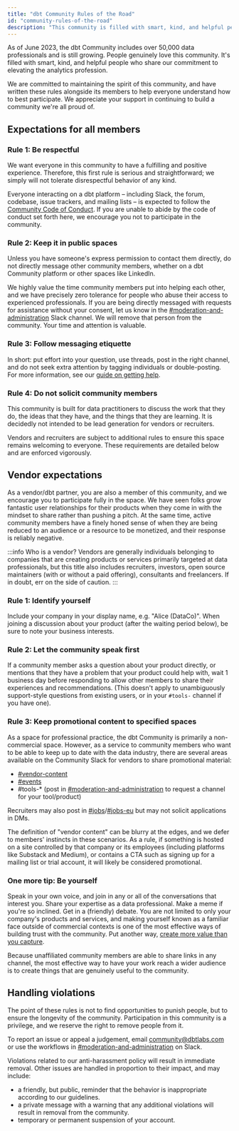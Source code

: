 ```yaml
---
title: "dbt Community Rules of the Road"
id: "community-rules-of-the-road"
description: "This community is filled with smart, kind, and helpful people who share our commitment to elevating the analytics profession. These rules help everyone understand how to best participate."
---
```


As of June 2023, the dbt Community includes over 50,000 data professionals and is still growing. People genuinely love this community. It's filled with smart, kind, and helpful people who share our commitment to elevating the analytics profession.

We are committed to maintaining the spirit of this community, and have written these rules alongside its members to help everyone understand how to best participate. We appreciate your support in continuing to build a community we're all proud of.

## Expectations for all members
### Rule 1: Be respectful
We want everyone in this community to have a fulfilling and positive experience. Therefore, this first rule is serious and straightforward; we simply will not tolerate disrespectful behavior of any kind.

Everyone interacting on a dbt platform – including Slack, the forum, codebase, issue trackers, and mailing lists – is expected to follow the [Community Code of Conduct](/community/resources/code-of-conduct). If you are unable to abide by the code of conduct set forth here, we encourage you not to participate in the community.

### Rule 2: Keep it in public spaces
Unless you have someone's express permission to contact them directly, do not directly message other community members, whether on a dbt Community platform or other spaces like LinkedIn.

We highly value the time community members put into helping each other, and we have precisely zero tolerance for people who abuse their access to experienced professionals. If you are being directly messaged with requests for assistance without your consent, let us know in the [#moderation-and-administration](https://getdbt.slack.com/archives/C02JJ8N822H) Slack channel. We will remove that person from the community. Your time and attention is valuable.

### Rule 3: Follow messaging etiquette
In short: put effort into your question, use threads, post in the right channel, and do not seek extra attention by tagging individuals or double-posting. For more information, see our [guide on getting help](/community/resources/getting-help).

### Rule 4: Do not solicit community members
This community is built for data practitioners to discuss the work that they do, the ideas that they have, and the things that they are learning. It is decidedly not intended to be lead generation for vendors or recruiters.

Vendors and recruiters are subject to additional rules to ensure this space remains welcoming to everyone. These requirements are detailed below and are enforced vigorously.

## Vendor expectations

As a vendor/dbt partner, you are also a member of this community, and we encourage you to participate fully in the space. We have seen folks grow fantastic user relationships for their products when they come in with the mindset to share rather than pushing a pitch. At the same time, active community members have a finely honed sense of when they are being reduced to an audience or a resource to be monetized, and their response is reliably negative.

:::info Who is a vendor?
Vendors are generally individuals belonging to companies that are creating products or services primarily targeted at data professionals, but this title also includes recruiters, investors, open source maintainers (with or without a paid offering), consultants and freelancers. If in doubt, err on the side of caution. 
:::

### Rule 1: Identify yourself 
Include your company in your display name, e.g. "Alice (DataCo)". When joining a discussion about your product (after the waiting period below), be sure to note your business interests. 

### Rule 2: Let the community speak first
If a community member asks a question about your product directly, or mentions that they have a problem that your product could help with, wait 1 business day before responding to allow other members to share their experiences and recommendations. (This doesn't apply to unambiguously support-style questions from existing users, or in your `#tools-` channel if you have one).

### Rule 3: Keep promotional content to specified spaces
As a space for professional practice, the dbt Community is primarily a non-commercial space. However, as a service to community members who want to be able to keep up to date with the data industry, there are several areas available on the Community Slack for vendors to share promotional material: 
- [#vendor-content](https://getdbt.slack.com/archives/C03B0Q4EBL3)
- [#events](https://getdbt.slack.com/archives/C80RCAZ5E)
- #tools-* (post in [#moderation-and-administration](https://getdbt.slack.com/archives/C02JJ8N822H) to request a channel for your tool/product)

Recruiters may also post in [#jobs](https://getdbt.slack.com/archives/C7A7BARGT)/[#jobs-eu](https://getdbt.slack.com/archives/C04JMHHK6CD) but may not solicit applications in DMs. 

The definition of "vendor content" can be blurry at the edges, and we defer to members' instincts in these scenarios. As a rule, if something is hosted on a site controlled by that company or its employees (including platforms like Substack and Medium), or contains a CTA such as signing up for a mailing list or trial account, it will likely be considered promotional. 

### One more tip: Be yourself
Speak in your own voice, and join in any or all of the conversations that interest you. Share your expertise as a data professional. Make a meme if you're so inclined. Get in a (friendly) debate. You are not limited to only your company's products and services, and making yourself known as a familiar face outside of commercial contexts is one of the most effective ways of building trust with the community. Put another way, [create more value than you capture](/community/resources/code-of-conduct#create-more-value-than-you-capture). 

Because unaffiliated community members are able to share links in any channel, the most effective way to have your work reach a wider audience is to create things that are genuinely useful to the community. 


## Handling violations

The point of these rules is not to find opportunities to punish people, but to ensure the longevity of the community. Participation in this community is a privilege, and we reserve the right to remove people from it. 

To report an issue or appeal a judgement, email [community@dbtlabs.com](mailto:community@dbtlabs.com) or use the workflows in [#moderation-and-administration](https://getdbt.slack.com/archives/C02JJ8N822H) on Slack.

Violations related to our anti-harassment policy will result in immediate removal. Other issues are handled in proportion to their impact, and may include:

- a friendly, but public, reminder that the behavior is inappropriate according to our guidelines.
- a private message with a warning that any additional violations will result in removal from the community.
- temporary or permanent suspension of your account.
